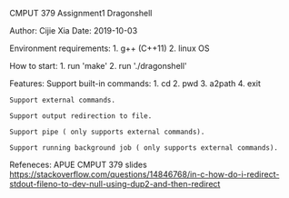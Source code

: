 CMPUT 379 Assignment1 
Dragonshell

Author: Cijie Xia
Date: 2019-10-03

Environment requirements:
    1. g++ (C++11)
    2. linux OS

How to start:
    1. run 'make'
    2. run './dragonshell'

Features:
    Support built-in commands:
        1. cd
        2. pwd
        3. a2path
        4. exit
        
    Support external commands. 

    Support output redirection to file. 

    Support pipe ( only supports external commands).

    Support running background job ( only supports external commands).


Refeneces:
    APUE
    CMPUT 379 slides
    https://stackoverflow.com/questions/14846768/in-c-how-do-i-redirect-stdout-fileno-to-dev-null-using-dup2-and-then-redirect